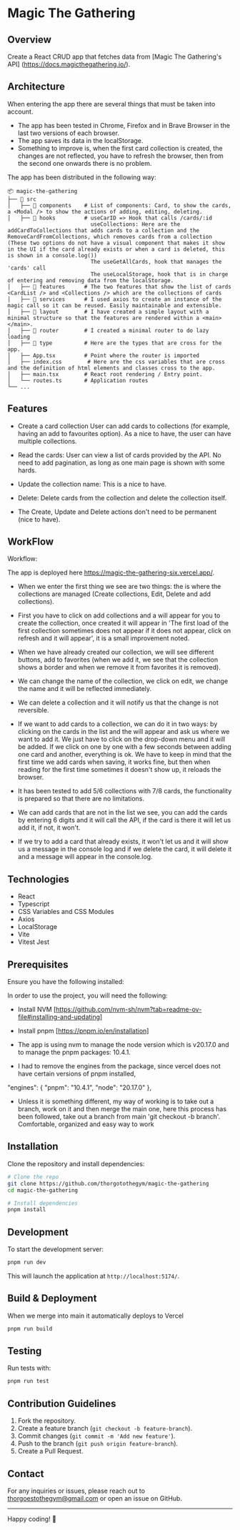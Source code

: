 # Magic The Gathering

## Overview

Create a React CRUD app that fetches data from [Magic The Gathering's API] (https://docs.magicthegathering.io/).

## Architecture

When entering the app there are several things that must be taken into account.

- The app has been tested in Chrome, Firefox and in Brave Browser in the last two versions of each browser.
- The app saves its data in the localStorage.
- Something to improve is, when the first card collection is created, the changes are not reflected, you have to refresh the browser, then from the second one onwards there is no problem.

The app has been distributed in the following way:

```
📦 magic-the-gathering
├── 📂 src
│   ├── 📂 components    # List of components: Card, to show the cards, a <Modal /> to show the actions of adding, editing, deleting.
│   ├── 📂 hooks         # useCarID => Hook that calls /cards/:id
                          useCollections: Here are the addCardToCollections that adds cards to a collection and the RemoveCardFromCollections, which removes cards from a collection (These two options do not have a visual component that makes it show in the UI if the card already exists or when a card is deleted, this is shown in a console.log())
                          The useGetAllCards, hook that manages the 'cards' call
                          The useLocalStorage, hook that is in charge of entering and removing data from the localStorage.
│   ├── 📂 features      # The two features that show the list of cards <CardList /> and <Collections /> which are the collections of cards
│   ├── 📂 services      # I used axios to create an instance of the magic call so it can be reused. Easily maintainable and extensible.
│   ├── 📂 layout        # I have created a simple layout with a minimal structure so that the features are rendered within a <main></main>.
│   ├── 📂 router        # I created a minimal router to do lazy loading
│   ├── 📂 type          # Here are the types that are cross for the app.
│   ├── App.tsx         # Point where the router is imported
│   ├── index.css        # Here are the css variables that are cross and the definition of html elements and classes cross to the app.
│   ├── main.tsx        # React root rendering / Entry point.
│   └── routes.ts       # Application routes
└── ...
```

## Features

- Create a card collection
  User can add cards to collections (for example, having an add to favourites option).
  As a nice to have, the user can have multiple collections.

- Read the cards: User can view a list of cards provided by the API. No need to add pagination, as long as one main page
  is shown with some hards.

- Update the collection name: This is a nice to have.

- Delete: Delete cards from the collection and delete the collection itself.

- The Create, Update and Delete actions don't need to be permanent (nice to have).

## WorkFlow

Workflow:

The app is deployed here https://magic-the-gathering-six.vercel.app/.

- When we enter the first thing we see are two things: the <Collections /> is where the collections are managed (Create collections, Edit, Delete and add collections).

- First you have to click on add collections and a <Modal /> will appear for you to create the collection, once created it will appear in 'The first load of the first collection sometimes does not appear if it does not appear, click on refresh and it will appear', it is a small improvement noted.

- When we have already created our collection, we will see different buttons, add to favorites (when we add it, we see that the collection shows a border and when we remove it from favorites it is removed).
- We can change the name of the collection, we click on edit, we change the name and it will be reflected immediately.
- We can delete a collection and it will notify us that the change is not reversible.
- If we want to add cards to a collection, we can do it in two ways: by clicking on the cards in the list and the <Modal /> will appear and ask us where we want to add it. We just have to click on the drop-down menu and it will be added. If we click on one by one with a few seconds between adding one card and another, everything is ok. We have to keep in mind that the first time we add cards when saving, it works fine, but then when reading for the first time sometimes it doesn't show up, it reloads the browser.
- It has been tested to add 5/6 collections with 7/8 cards, the functionality is prepared so that there are no limitations.
- We can add cards that are not in the list we see, you can add the cards by entering 6 digits and it will call the API, if the card is there it will let us add it, if not, it won't.
- If we try to add a card that already exists, it won't let us and it will show us a message in the console log and if we delete the card, it will delete it and a message will appear in the console.log.

## Technologies

- React
- Typescript
- CSS Variables and CSS Modules
- Axios
- LocalStorage
- Vite
- Vitest Jest

## Prerequisites

Ensure you have the following installed:

In order to use the project, you will need the following:

- Install NVM [https://github.com/nvm-sh/nvm?tab=readme-ov-file#installing-and-updating]
- Install pnpm [https://pnpm.io/en/installation]

- The app is using nvm to manage the node version which is v20.17.0 and to manage the pnpm packages: 10.4.1.

- I had to remove the engines from the package, since vercel does not have certain versions of pnpm installed,

"engines": {
"pnpm": "10.4.1",
"node": "20.17.0"
},

- Unless it is something different, my way of working is to take out a branch, work on it and then merge the main one, here this process has been followed, take out a branch from main 'git checkout -b branch'. Comfortable, organized and easy way to work

## Installation

Clone the repository and install dependencies:

```bash
# Clone the repo
git clone https://github.com/thorgotothegym/magic-the-gathering
cd magic-the-gathering

# Install dependencies
pnpm install
```

## Development

To start the development server:

```bash
pnpm run dev
```

This will launch the application at `http://localhost:5174/`.

## Build & Deployment

When we merge into main it automatically deploys to Vercel

```bash
pnpm run build
```

## Testing

Run tests with:

```bash
pnpm run test
```

## Contribution Guidelines

1. Fork the repository.
2. Create a feature branch (`git checkout -b feature-branch`).
3. Commit changes (`git commit -m 'Add new feature'`).
4. Push to the branch (`git push origin feature-branch`).
5. Create a Pull Request.

## Contact

For any inquiries or issues, please reach out to [thorgoestothegym@gmail.com](thorgoestothegym@gmail.com) or open an issue on GitHub.

---

Happy coding! 🚀
